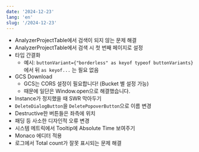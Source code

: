 ```yaml
---
date: '2024-12-23'
lang: 'en'
slug: '/2024-12-23'
---
```


- AnalyzerProjectTable에서 검색이 되지 않는 문제 해결
- AnalyzerProjectTable에서 검색 시 첫 번째 페이지로 설정
- 타입 간결화
  - 예시: `buttonVariant={"borderless" as keyof typeof buttonVariants}`에서 뒤 `as keyof...` 는 필요 없음
- GCS Download
  - GCS는 CORS 설정이 필요합니다! (Bucket 별 설정 가능)
  - 때문에 일단은 Window.open으로 해결했습니다.
- Instance가 정지했을 때 SWR 막아두기
- `DeleteDialogButton`을 `DeletePopoverButton`으로 이름 변경
- Destructive한 버튼들은 좌측에 위치
- 패딩 등 사소한 디자인적 오류 변경
- 시스템 메트릭에서 Tooltip에 Absolute Time 보여주기
- Monaco 에디터 적용
- 로그에서 Total count가 잘못 표시되는 문제 해결
